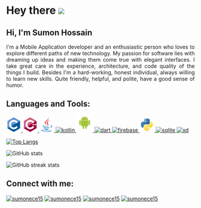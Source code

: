 # Hey there <img src="https://media.giphy.com/media/hvRJCLFzcasrR4ia7z/giphy.gif" width="30px">
## Hi, I'm Sumon Hossain

<p align="justify">
I'm a Mobile Application developer and an enthusiastic person who loves to explore different paths of new technology. My passion for software lies with dreaming up ideas and making them come true with elegant interfaces. I take great care in the experience, architecture, and code quality of the things I build. Besides I'm a hard-working, honest individual, always willing to learn new skills. Quite friendly, helpful, and polite, have a good sense of humor.
</p> 
<div align="left">

<h2 align="left">Languages and Tools:</h2>
 
<p align="left"> 
 
 
 
 <a href="https://www.cprogramming.com/" target="_blank" rel="noreferrer"> <img src="https://raw.githubusercontent.com/devicons/devicon/master/icons/c/c-original.svg" alt="c" width="40" height="40"/> </a> <a href="https://www.w3schools.com/cpp/" target="_blank" rel="noreferrer"> <img src="https://raw.githubusercontent.com/devicons/devicon/master/icons/cplusplus/cplusplus-original.svg" alt="cplusplus" width="40" height="40"/> </a> <a href="https://www.java.com" target="_blank" rel="noreferrer"> <img src="https://raw.githubusercontent.com/devicons/devicon/master/icons/java/java-original.svg" alt="java" width="40" height="40"/> </a> <a href="https://kotlinlang.org" target="_blank" rel="noreferrer"> <img src="https://www.vectorlogo.zone/logos/kotlinlang/kotlinlang-icon.svg" alt="kotlin" width="40" height="40"/> </a> <a href="https://developer.android.com" target="_blank" rel="noreferrer"> <img src="https://raw.githubusercontent.com/devicons/devicon/master/icons/android/android-original-wordmark.svg" alt="android" width="45" height="45"/> </a> <a href="https://dart.dev" target="_blank" rel="noreferrer"> <img src="https://www.vectorlogo.zone/logos/dartlang/dartlang-icon.svg" alt="dart" width="40" height="40"/> </a> <a href="https://firebase.google.com/" target="_blank" rel="noreferrer"> <img src="https://www.vectorlogo.zone/logos/firebase/firebase-icon.svg" alt="firebase" width="40" height="40"/> </a> <a href="https://www.python.org" target="_blank" rel="noreferrer"> <img src="https://raw.githubusercontent.com/devicons/devicon/master/icons/python/python-original.svg" alt="python" width="40" height="40"/> </a> <a href="https://www.sqlite.org/" target="_blank" rel="noreferrer"> <img src="https://www.vectorlogo.zone/logos/sqlite/sqlite-icon.svg" alt="sqlite" width="40" height="40"/> </a> <a href="https://www.adobe.com/products/xd.html" target="_blank" rel="noreferrer"> <img src="https://cdn.worldvectorlogo.com/logos/adobe-xd.svg" alt="xd" width="40" height="40"/> </a> 
 
 </p>
 
 [![Top Langs](https://github-readme-stats.vercel.app/api/top-langs/?username=sumonece15)](https://github.com/anuraghazra/github-readme-stats)

![GitHub stats](https://github-readme-stats.vercel.app/api?username=sumonece15&show_icons=true)  

![GitHub streak stats](https://github-readme-streak-stats.herokuapp.com/?user=sumonece15)  

<h2 align="left">Connect with me:</h2>
<p align="left">
<a href="https://twitter.com/sumonece15" target="blank"><img align="center" src="https://raw.githubusercontent.com/rahuldkjain/github-profile-readme-generator/master/src/images/icons/Social/twitter.svg" alt="sumonece15" height="40" width="50" /></a>
<a href="https://linkedin.com/in/sumonece15" target="blank"><img align="center" src="https://raw.githubusercontent.com/rahuldkjain/github-profile-readme-generator/master/src/images/icons/Social/linked-in-alt.svg" alt="sumonece15" height="40" width="50" /></a>
<a href="https://fb.com/sumonece15" target="blank"><img align="center" src="https://raw.githubusercontent.com/rahuldkjain/github-profile-readme-generator/master/src/images/icons/Social/facebook.svg" alt="sumonece15" height="40" width="50" /></a>
<a href="https://instagram.com/sumonece15" target="blank"><img align="center" src="https://raw.githubusercontent.com/rahuldkjain/github-profile-readme-generator/master/src/images/icons/Social/instagram.svg" alt="sumonece15" height="40" width="50" /></a>
</p>



</div>

